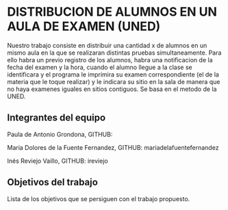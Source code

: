 # DISTRIBUCION DE ALUMNOS EN UN AULA DE EXAMEN (UNED)

Nuestro trabajo consiste en distribuir una cantidad x de alumnos en un mismo aula en la que se realizaran distintas pruebas simultaneamente. Para ello habra un previo registro de los alumnos, habra una notificacion de la fecha del examen y la hora, cuando el alumno llegue a la clase se identificara y el programa le imprimira su examen correspondiente (el de la materia que le toque realizar) y le indicara su sitio en la sala de manera que no haya examenes iguales en sitios contiguos. Se basa en el metodo de la UNED.

## Integrantes del equipo

Paula de Antonio Grondona, GITHUB:

Maria Dolores de la Fuente Fernandez, GITHUB: mariadelafuentefernandez

Inés Reviejo Vaillo, GITHUB: ireviejo

## Objetivos del trabajo

Lista de los objetivos que se persiguen con el trabajo propuesto.

